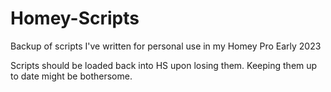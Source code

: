# Homey-Scripts
Backup of scripts I've written for personal use in my Homey Pro Early 2023

Scripts should be loaded back into HS upon losing them. Keeping them up to date might be bothersome.
